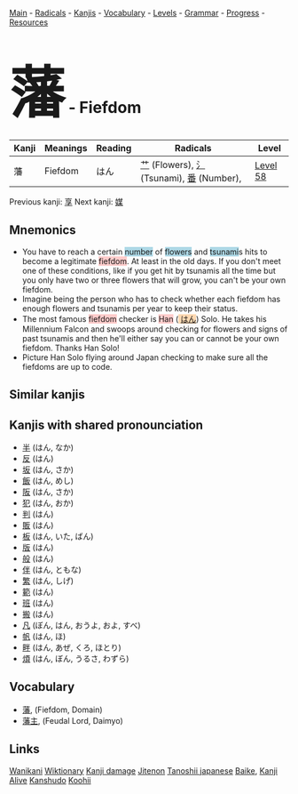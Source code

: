 <style> bigfont {font-size: 100px}</style>
[Main](../README.md) -
[Radicals](../radicals.md) -
[Kanjis](../kanjis.md) -
[Vocabulary](../vocabulary.md) -
[Levels](../levels.md) -
[Grammar](../grammar.md) - 
[Progress](../progress.md) -
[Resources](../resources.md)
# <bigfont> 藩</bigfont> - Fiefdom 

| Kanji | Meanings | Reading | Radicals | Level |
| --- | --- | --- | --- | --- |
| 藩 | Fiefdom | はん | [艹](../radicals/艹.md) (Flowers), [氵](../radicals/氵.md) (Tsunami), [番](../radicals/番.md) (Number),  | [Level 58](../levels/wk_level58.md) |

Previous kanji: [享](享.md) Next kanji: [媒](媒.md) 

## Mnemonics
 * You have to reach a certain <span style="background-color:#ADD8E6"> number</span> of <span style="background-color:#ADD8E6"> flowers</span> and <span style="background-color:#ADD8E6"> tsunami</span>s hits to become a legitimate <span style="background-color:#ffcccb"> fiefdom</span>. At least in the old days. If you don't meet one of these conditions, like if you get hit by tsunamis all the time but you only have two or three flowers that will grow, you can't be your own fiefdom.
* Imagine being the person who has to check whether each fiefdom has enough flowers and tsunamis per year to keep their status.
* The most famous <span style="background-color:#ffcccb"> fiefdom</span> checker is <span style="background-color:#ffcccb"> Han</span> (<span style="background-color:#fed8b1"> [はん](https://jisho.org/search/はん)</span>) Solo. He takes his Millennium Falcon and swoops around checking for flowers and signs of past tsunamis and then he'll either say you can or cannot be your own fiefdom. Thanks Han Solo!
* Picture Han Solo flying around Japan checking to make sure all the fiefdoms are up to code.


## Similar kanjis
 


## Kanjis with shared pronounciation
 * [半](半.md) (はん, なか)
* [反](反.md) (はん)
* [坂](坂.md) (はん, さか)
* [飯](飯.md) (はん, めし)
* [阪](阪.md) (はん, さか)
* [犯](犯.md) (はん, おか)
* [判](判.md) (はん)
* [販](販.md) (はん)
* [板](板.md) (はん, いた, ばん)
* [版](版.md) (はん)
* [般](般.md) (はん)
* [伴](伴.md) (はん, ともな)
* [繁](繁.md) (はん, しげ)
* [範](範.md) (はん)
* [班](班.md) (はん)
* [搬](搬.md) (はん)
* [凡](凡.md) (ぼん, はん, おうよ, およ, すべ)
* [帆](帆.md) (はん, ほ)
* [畔](畔.md) (はん, あぜ, くろ, ほとり)
* [煩](煩.md) (はん, ぼん, うるさ, わずら)



## Vocabulary
 * [藩](../vocabulary/藩.md), (Fiefdom, Domain)
* [藩主](../vocabulary/藩.md), (Feudal Lord, Daimyo)




## Links 


[Wanikani](https://www.wanikani.com/kanji/藩)
[Wiktionary](https://en.wiktionary.org/wiki/藩)
[Kanji damage](http://www.kanjidamage.com/kanji/search?utf8=✓&q=藩)
[Jitenon](https://jitenon.com/kanji/藩)
[Tanoshii japanese](https://www.tanoshiijapanese.com/dictionary/kanji.cfm?k=藩)
[Baike](https://baike.baidu.com/item/藩),
[Kanji Alive](https://app.kanjialive.com/藩)
[Kanshudo](https://www.kanshudo.com/searchmn?q=藩)
[Koohii](https://kanji.koohii.com/study/kanji/藩)
